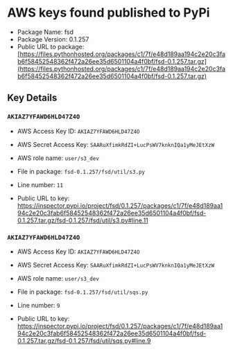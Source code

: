 # AWS keys found published to PyPi

* Package Name: fsd
* Package Version: 0.1.257
* Public URL to package: [https://files.pythonhosted.org/packages/c1/7f/e48d189aa194c2e20c3fab6f58452548362f472a26ee35d6501104a4f0bf/fsd-0.1.257.tar.gz](https://files.pythonhosted.org/packages/c1/7f/e48d189aa194c2e20c3fab6f58452548362f472a26ee35d6501104a4f0bf/fsd-0.1.257.tar.gz)

## Key Details

### `AKIAZ7YFAWD6HLD47Z4O`

* AWS Access Key ID: `AKIAZ7YFAWD6HLD47Z4O`
* AWS Secret Access Key: `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` 
* AWS role name: `user/s3_dev`
* File in package: `fsd-0.1.257/fsd/util/s3.py`
* Line number: `11`

* Public URL to key: https://inspector.pypi.io/project/fsd/0.1.257/packages/c1/7f/e48d189aa194c2e20c3fab6f58452548362f472a26ee35d6501104a4f0bf/fsd-0.1.257.tar.gz/fsd-0.1.257/fsd/util/s3.py#line.11



### `AKIAZ7YFAWD6HLD47Z4O`

* AWS Access Key ID: `AKIAZ7YFAWD6HLD47Z4O`
* AWS Secret Access Key: `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` 
* AWS role name: `user/s3_dev`
* File in package: `fsd-0.1.257/fsd/util/sqs.py`
* Line number: `9`

* Public URL to key: https://inspector.pypi.io/project/fsd/0.1.257/packages/c1/7f/e48d189aa194c2e20c3fab6f58452548362f472a26ee35d6501104a4f0bf/fsd-0.1.257.tar.gz/fsd-0.1.257/fsd/util/sqs.py#line.9


